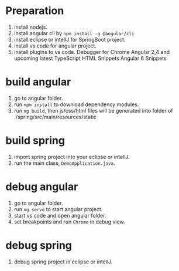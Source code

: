 # Preparation
1. install nodejs.
2. install angular cli by `npm install -g @angular/cli`
3. install eclipse or intellJ for SpringBoot project.
4. install vs code for angular project.
5. install plugins to vs code.
   Debugger for Chrome
   Angular 2,4 and upcoming latest TypeScript HTML Snippets
   Angular 6 Snippets

# build angular
1. go to angular folder.
2. run `npm install` to download dependency modules.
3. run `ng build`, then js/css/html files will be 
   generated into folder of ./spring/src/main/resources/static

# build spring 
1. import spring project into your eclipse or intellJ.
2. run the main class, `DemoApplication.java`.

# debug angular
1. go to angular folder.
2. run `ng serve` to start angular project.
3. start vs code and open angular folder.
4. set breakpoints and run `Chrome` in debug view.

# debug spring
1. debug spring project in eclipse or intellJ.

